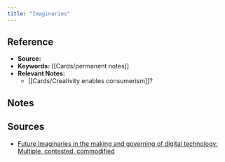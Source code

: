 ```yaml
---
title: "Imaginaries"
---
```

## Reference
- **Source:**
- **Keywords:** [[Cards/permanent notes]]
- **Relevant Notes:** 
	- [[Cards/Creativity enables consumerism]]?
## Notes

## Sources
- [Future imaginaries in the making and governing of digital technology: Multiple, contested, commodified](http://journals.sagepub.com/doi/10.1177/1461444820929321)